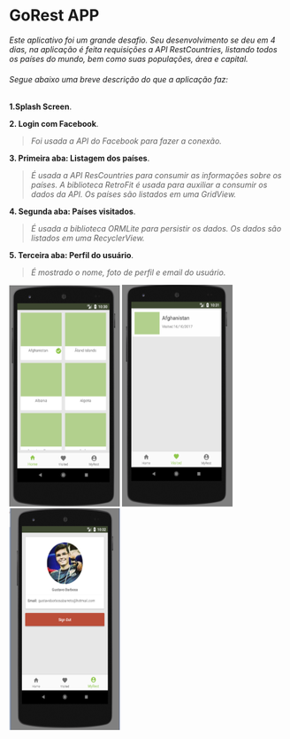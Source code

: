 # GoRest APP

*Este aplicativo foi um grande desafio. Seu desenvolvimento se deu em 4 dias, na aplicação é feita requisições a API RestCountries, listando todos os países do mundo, bem como suas populações, área e capital.*

###### Segue abaixo uma breve descrição do que a aplicação faz:

**1.Splash Screen**.

**2. Login com Facebook**.
>*Foi usada a API do Facebook para fazer a conexão.*

**3. Primeira aba: Listagem dos países**.
>*É usada a API ResCountries para consumir as informações sobre os países. A biblioteca RetroFit é usada para auxiliar a consumir os dados da API. Os países são listados em uma GridView.*

**4. Segunda aba: Países visitados**.
>*É usada a biblioteca ORMLite para persistir os dados. Os dados são listados em uma RecyclerView.*

**5. Terceira aba: Perfil do usuário**. 
>*É mostrado o nome, foto de perfil e email do usuário.*

<img src="https://github.com/GustavoBarbosaB/GoRest-App/blob/master/images/home.png" width="200" height="400" />  <img src="https://github.com/GustavoBarbosaB/GoRest-App/blob/master/images/visited.png" width="200" height="400" />  <img src="https://github.com/GustavoBarbosaB/GoRest-App/blob/master/images/myrest.png" width="200" height="400" />



